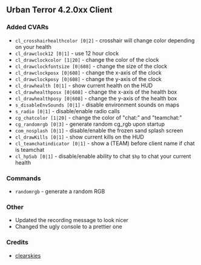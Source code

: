 ## Urban Terror 4.2.0xx Client ##

### Added CVARs ###
+ `cl_crosshairhealthcolor [0|2]` - crosshair will change color depending on your health
+ `cl_drawclock12 [0|1]` - use 12 hour clock
+ `cl_drawclockcolor [1|20]` - change the color of the clock
+ `cl_drawclockfontsize [0|608]` - change the size of the clock
+ `cl_drawclockposx [0|608]` - change the x-axis of the clock
+ `cl_drawclockposy [0|608]` - change the y-axis of the clock
+ `cl_drawhealth [0|1]` - show current health on the HUD
+ `cl_drawhealthposx [0|608]` - change the x-axis of the health box
+ `cl_drawhealthposy [0|608]` - change the y-axis of the health box
+ `s_disableEnvSounds [0|1]` - disable environment sounds on maps
+ `s_radio [0|1]` - disable/enable radio calls
+ `cg_chatcolor [1|20]` - change the color of "chat:" and "teamchat:"
+ `cg_randomrgb [0|3]` - generate random cg_rgb upon startup
+ `com_nosplash [0|1]` - disable/enable the frozen sand splash screen
+ `cl_drawKills [0|1]` - show current kills on the HUD
+ `cl_teamchatindicator [0|1]` - show a (TEAM) before client name if chat is teamchat
+ `cl_hpSub [0|1]` - disable/enable ability to chat `$hp` to chat your current health

### Commands ###
+ `randomrgb` - generate a random RGB

### Other ###
+ Updated the recording message to look nicer
+ Changed the ugly console to a prettier one

### Credits ###
+ [clearskies](https://github.com/clearskies)
